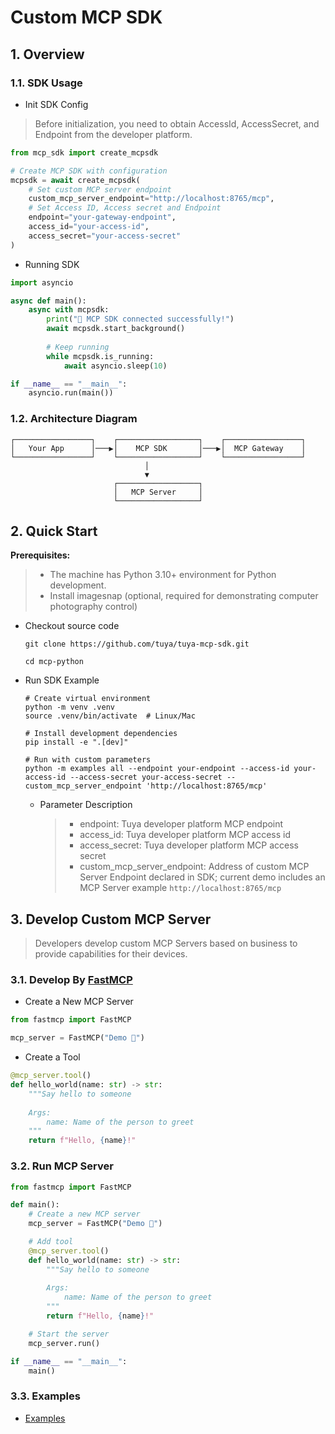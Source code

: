 # Custom MCP SDK

## 1. Overview

### 1.1. SDK Usage

- Init SDK Config  
> Before initialization, you need to obtain AccessId, AccessSecret, and Endpoint from the developer platform.
```python
from mcp_sdk import create_mcpsdk

# Create MCP SDK with configuration
mcpsdk = await create_mcpsdk(
    # Set custom MCP server endpoint
    custom_mcp_server_endpoint="http://localhost:8765/mcp",
    # Set Access ID, Access secret and Endpoint
    endpoint="your-gateway-endpoint",
    access_id="your-access-id", 
    access_secret="your-access-secret"
)
```

- Running SDK
```python
import asyncio

async def main():
    async with mcpsdk:
        print("🚀 MCP SDK connected successfully!")
        await mcpsdk.start_background()
        
        # Keep running
        while mcpsdk.is_running:
            await asyncio.sleep(10)

if __name__ == "__main__":
    asyncio.run(main())
```

### 1.2. Architecture Diagram
```
┌─────────────────┐    ┌──────────────────┐    ┌─────────────────┐
│   Your App      │───▶│    MCP SDK       │───▶│  MCP Gateway    │
└─────────────────┘    └──────────────────┘    └─────────────────┘
                              │
                              ▼
                       ┌──────────────────┐
                       │   MCP Server     │
                       └──────────────────┘
```

## 2. Quick Start 
**Prerequisites:**
> - The machine has Python 3.10+ environment for Python development.
> - Install imagesnap (optional, required for demonstrating computer photography control)

- Checkout source code
    ```shell
    git clone https://github.com/tuya/tuya-mcp-sdk.git

    cd mcp-python
    ```
  
- Run SDK Example
    ```shell
    # Create virtual environment
    python -m venv .venv
    source .venv/bin/activate  # Linux/Mac

    # Install development dependencies
    pip install -e ".[dev]"

    # Run with custom parameters
    python -m examples all --endpoint your-endpoint --access-id your-access-id --access-secret your-access-secret --custom_mcp_server_endpoint 'http://localhost:8765/mcp'
    ```
  - Parameter Description
    > - endpoint: Tuya developer platform MCP endpoint
    > - access_id: Tuya developer platform MCP access id
    > - access_secret: Tuya developer platform MCP access secret
    > - custom_mcp_server_endpoint: Address of custom MCP Server Endpoint declared in SDK; current demo includes an MCP Server example `http://localhost:8765/mcp`

## 3. Develop Custom MCP Server
> Developers develop custom MCP Servers based on business to provide capabilities for their devices.

### 3.1. Develop By [FastMCP](https://github.com/jlowin/fastmcp)

- Create a New MCP Server
```python
from fastmcp import FastMCP

mcp_server = FastMCP("Demo 🚀")
```

- Create a Tool
```python
@mcp_server.tool()
def hello_world(name: str) -> str:
    """Say hello to someone
    
    Args:
        name: Name of the person to greet
    """
    return f"Hello, {name}!"
```

### 3.2. Run MCP Server
```python
from fastmcp import FastMCP

def main():
    # Create a new MCP server
    mcp_server = FastMCP("Demo 🚀")

    # Add tool
    @mcp_server.tool()
    def hello_world(name: str) -> str:
        """Say hello to someone
        
        Args:
            name: Name of the person to greet
        """
        return f"Hello, {name}!"

    # Start the server
    mcp_server.run()

if __name__ == "__main__":
    main()
```

### 3.3. Examples

- [Examples](examples/README.md)
